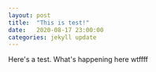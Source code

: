 ```yaml
---
layout: post
title:  "This is test!"
date:   2020-08-17 23:00:00
categories: jekyll update
---
```

Here's a test. What's happening here wtffff
